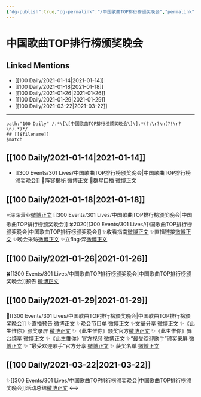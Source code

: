 ```yaml
---
{"dg-publish":true,"dg-permalink":"/中国歌曲TOP排行榜颁奖晚会","permalink":"/中国歌曲TOP排行榜颁奖晚会/","created":"2023-04-08T20:55:30.573+08:00","updated":"2023-04-10T16:16:20.389+08:00"}
---
```


# 中国歌曲TOP排行榜颁奖晚会

## Linked Mentions
- [[100 Daily/2021-01-14\|2021-01-14]]
- [[100 Daily/2021-01-18\|2021-01-18]]
- [[100 Daily/2021-01-26\|2021-01-26]]
- [[100 Daily/2021-01-29\|2021-01-29]]
- [[100 Daily/2021-03-22\|2021-03-22]]


---

```expander
path:"100 Daily" /.*\[\[中国歌曲TOP排行榜颁奖晚会\]\].*(?:\r?\n(?!\r?\n).*)*/
## [[$filename]]
$match
```
## [[100 Daily/2021-01-14\|2021-01-14]]
- [[300 Events/301 Lives/中国歌曲TOP排行榜颁奖晚会\|中国歌曲TOP排行榜颁奖晚会]]
🐬阵容揭秘 [微博正文](https://m.weibo.cn/6466290670/4593277263154532)
🐬群星口播 [微博正文](https://m.weibo.cn/6466290670/4593295521748415)
## [[100 Daily/2021-01-18\|2021-01-18]]
⭐深深营业[微博正文](https://m.weibo.cn/6466290670/4594831689783823) [[300 Events/301 Lives/中国歌曲TOP排行榜颁奖晚会\|中国歌曲TOP排行榜颁奖晚会]]
🍀2020[[300 Events/301 Lives/中国歌曲TOP排行榜颁奖晚会\|中国歌曲TOP排行榜颁奖晚会]]
✨收看指南[微博正文](https://m.weibo.cn/6466290670/4594655997465456)
✨直播链接[微博正文](https://m.weibo.cn/6466290670/4594740483853967)
✨晚会采访[微博正文](https://m.weibo.cn/6466290670/4594792392830339)
✨立flag·深[微博正文](https://m.weibo.cn/6466290670/4594812621164293)
## [[100 Daily/2021-01-26\|2021-01-26]]
🍀[[300 Events/301 Lives/中国歌曲TOP排行榜颁奖晚会\|中国歌曲TOP排行榜颁奖晚会]]预告 [微博正文](https://weibo.com/6466290670/JEW0J0hSH)
## [[100 Daily/2021-01-29\|2021-01-29]]
🌟[[300 Events/301 Lives/中国歌曲TOP排行榜颁奖晚会\|中国歌曲TOP排行榜颁奖晚会]]
✨直播预告 [微博正文](https://m.weibo.cn/6466290670/4598666365244751)
✨晚会节目单 [微博正文](https://m.weibo.cn/6466290670/4598742399065423)
✨文章分享 [微博正文](https://m.weibo.cn/6466290670/4598749853392856)
✨《此生惟你》颁奖录屏 [微博正文](https://m.weibo.cn/6466290670/4598786968780968)
✨《此生惟你》颁奖官方[微博正文](https://m.weibo.cn/6466290670/4598794052179059)
✨《此生惟你》舞台纯享 [微博正文](https://m.weibo.cn/6466290670/4598798749270501)
✨《此生惟你》官方视频 [微博正文](https://m.weibo.cn/6466290670/4598814416049167)
✨“最受欢迎歌手”颁奖录屏 [微博正文](https://m.weibo.cn/6466290670/4598798145558874)
✨ “最受欢迎歌手”官方分享 [微博正文](https://m.weibo.cn/6466290670/4598814953183979)
✨ 获奖名单 [微博正文](https://m.weibo.cn/6466290670/4598803195771228)

## [[100 Daily/2021-03-22\|2021-03-22]]
✨[[300 Events/301 Lives/中国歌曲TOP排行榜颁奖晚会\|中国歌曲TOP排行榜颁奖晚会]]活动总结[微博正文](https://m.weibo.cn/6466290670/4617669024416431)
<-->